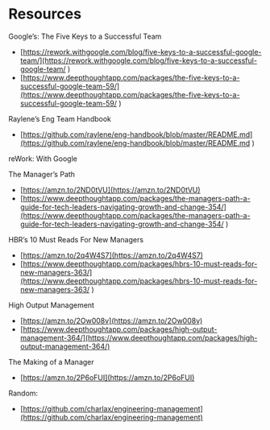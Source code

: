 # Resources

Google’s: The Five Keys to a Successful Team

* [https://rework.withgoogle.com/blog/five-keys-to-a-successful-google-team/](https://rework.withgoogle.com/blog/five-keys-to-a-successful-google-team/
  )
* [https://www.deepthoughtapp.com/packages/the-five-keys-to-a-successful-google-team-59/](https://www.deepthoughtapp.com/packages/the-five-keys-to-a-successful-google-team-59/
  )

Raylene’s Eng Team Handbook

* [https://github.com/raylene/eng-handbook/blob/master/README.md](https://github.com/raylene/eng-handbook/blob/master/README.md
  )

reWork: With Google

The Manager’s Path

* [https://amzn.to/2ND0tVU](https://amzn.to/2ND0tVU)
* [https://www.deepthoughtapp.com/packages/the-managers-path-a-guide-for-tech-leaders-navigating-growth-and-change-354/](https://www.deepthoughtapp.com/packages/the-managers-path-a-guide-for-tech-leaders-navigating-growth-and-change-354/
  )

HBR’s 10 Must Reads For New Managers

* [https://amzn.to/2q4W4S7](https://amzn.to/2q4W4S7)
* [https://www.deepthoughtapp.com/packages/hbrs-10-must-reads-for-new-managers-363/](https://www.deepthoughtapp.com/packages/hbrs-10-must-reads-for-new-managers-363/
  )

High Output Management

* [https://amzn.to/2Ow008v](https://amzn.to/2Ow008v)
* [https://www.deepthoughtapp.com/packages/high-output-management-364/](https://www.deepthoughtapp.com/packages/high-output-management-364/)

The Making of a Manager

* [https://amzn.to/2P6oFUI](https://amzn.to/2P6oFUI)

Random:

* [https://github.com/charlax/engineering-management](https://github.com/charlax/engineering-management)

